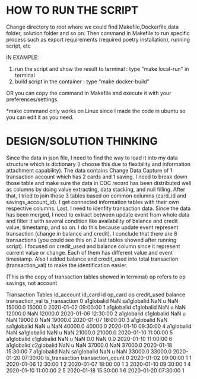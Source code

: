 # HOW TO RUN THE SCRIPT
Change directory to root where we could find Makefile,Dockerfile,data folder, solution folder and so on. Then command in Makefile to run specific process such as export requirements (required poetry installation), running script, etc

IN EXAMPLE:
1. run the script and show the result to terminal : type "make local-run" in terminal
2. build script in the container : type "make docker-build"

OR you can copy the command in Makefile and execute it with your preferences/settings.

*make command only works on Linux since I made the code in ubuntu so you can edit it as you need.


# DESIGN/SOLUTION THINKING
Since the data in json file, I need to find the way to load it into my data structure which is dictionary (I choose this due to flexibility and information attachment capability). The data contains Change Data Capture of 1 transaction account which has 2 cards and 1 saving. I need to break down those table and make sure the data in CDC record has been distributed well as columns by doing value extracting, data stacking, and null filling. After that, I tried to join those 3 tables based on common columns (card_id and savings_account_id). I get connected information tables with their own respective columns. Last, I need to idenfity transaction data. Since the data has been merged, I need to extract between update event from whole data and filter it with several condition like availability of balance and credit value, timestamp, and so on. I do this because update event represent transaction (change in balance and credit). I conclude that there are 8 transactions (you could see this on 2 last tables showed after running script). I focused on credit_used and balance column since it represent current value or change. Each of them has different value and event timestamp. Also I added balance and credit_used into total transaction (transaction_val) to make the identification easier.  

(This is the copy of transaction tables showed in terminal)
op refers to op savings, not account

Transaction Tables
   id_account     id_card           id op_card   op  credit_used  balance  transaction_val      ts_transaction
0  a1globalid         NaN  sa1globalid     NaN    u          NaN  15000.0          15000.0 2020-01-02 09:00:00
1  a1globalid  c1globalid          NaN       u  NaN      12000.0      NaN          12000.0 2020-01-06 12:30:00
2  a1globalid  c1globalid          NaN       u  NaN      19000.0      NaN          19000.0 2020-01-07 18:00:00
3  a1globalid         NaN  sa1globalid     NaN    u          NaN  40000.0          40000.0 2020-01-10 09:30:00
4  a1globalid         NaN  sa1globalid     NaN    u          NaN  21000.0          21000.0 2020-01-10 11:00:00
5  a1globalid  c1globalid          NaN       u  NaN          0.0      NaN              0.0 2020-01-10 11:00:00
6  a1globalid  c2globalid          NaN       u  NaN      37000.0      NaN          37000.0 2020-01-18 15:30:00
7  a1globalid         NaN  sa1globalid     NaN    u          NaN  33000.0          33000.0 2020-01-20 07:30:00
       ts_transaction  transaction_count
0 2020-01-02 09:00:00                  1
1 2020-01-06 12:30:00                  1
2 2020-01-07 18:00:00                  1
3 2020-01-10 09:30:00                  1
4 2020-01-10 11:00:00                  2
5 2020-01-18 15:30:00                  1
6 2020-01-20 07:30:00                  1